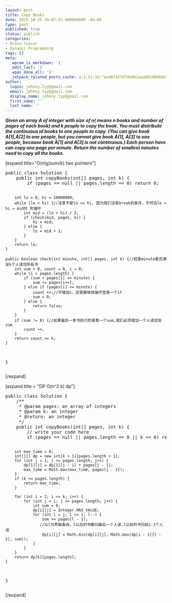 ```yaml
---
layout: post
title: Copy Books
date: 2015-10-25 10:07:53.000000000 -04:00
type: post
published: true
status: publish
categories:
- Brain teaser
- Dynamic Programming
tags: []
meta:
  _wpcom_is_markdown: '1'
  _edit_last: '1'
  _wpas_done_all: '1'
  _jetpack_related_posts_cache: a:1:{s:32:"ee48742fd7da0b1aaab019bb6de3e7f6";a:2:{s:7:"expires";i:1468948236;s:7:"payload";a:3:{i:0;a:1:{s:2:"id";i:151;}i:1;a:1:{s:2:"id";i:499;}i:2;a:1:{s:2:"id";i:936;}}}}
author:
  login: johnny.lyy@gmail.com
  email: johnny.lyy@gmail.com
  display_name: johnny.lyy@gmail.com
  first_name: ''
  last_name: ''
---
```

<p><strong><em>Given an array A of integer with size of n( means n books and number of pages of each book) and k people to copy the book. You must distribute the continuous id books to one people to copy. (You can give book A[1],A[2] to one people, but you cannot give book A[1], A[3] to one people, because book A[1] and A[3] is not continuous.) Each person have can copy one page per minute. Return the number of smallest minutes need to copy all the books.</em></strong></p>
<p>[expand title="O(nlg(sum/k) two pointers"]</p>
<pre>
public class Solution {
    public int copyBooks(int[] pages, int k) {
        if (pages == null || pages.length == 0) return 0;
        
        int lo = 0, hi = 10000000;
        while (lo < hi) {//注意不是lo <= hi, 因为我们没有break的条件，不然当lo = hi = mid时 死循环
            int mid = (lo + hi) / 2;
            if (check(mid, pages, k)) {
                hi = mid;
            } else {
                lo = mid + 1;
            }
        }
        return lo;
    }
    
    public boolean check(int minute, int[] pages, int k) {//检查minute是否满足k个人读完所有书
        int sum = 0, count = 0, i = 0;
        while (i < pages.length) {
            if (sum + pages[i] <= minute) {
                sum += pages[i++];
            } else if (pages[i] <= minute) {
                count ++;//不增加i，还需要继续循环至第一个if
                sum = 0;
            } else {
                return false;
            }
        }
        if (sum != 0) {//如果最后一本书执行的是第一个sum,我们必须增加一个人读这些sum
            count ++;
        }
        return count <= k;
    }
}
</pre>
<p>[/expand]</p>
<p>[expand title = "DP O(n^2 k) dp"]</p>
<pre>
public class Solution {
    /**
     * @param pages: an array of integers
     * @param k: an integer
     * @return: an integer
     */
    public int copyBooks(int[] pages, int k) {
        // write your code here
        if (pages == null || pages.length == 0 || k <= 0) return 0;
        
        int max_time = 0;
        int[][] dp = new int[k + 1][pages.length + 1];
        for (int j = 1; j <= pages.length; j++) {
            dp[1][j] = dp[1][j - 1] + pages[j - 1];
            max_time = Math.max(max_time, pages[j - 1]);
        }
        if (k >= pages.length) {
            return max_time;
        }
        
        for (int i = 2; i <= k; i++) {
            for (int j = i; j <= pages.length; j++) {
                int sum = 0;
                dp[i][j] = Integer.MAX_VALUE;
                for (int l = j; l >= 1; l--) {
                    sum += pages[l - 1]; 
                   //以l为界画条线，l以后的书都归最后一个人读,l以前的书归前i-1个人读
                    dp[i][j] = Math.min(dp[i][j], Math.max(dp[i - 1][l - 1], sum));
                }
            }
        }
        return dp[k][pages.length];
    }
}
</pre>
<p>[/expand]</p>

